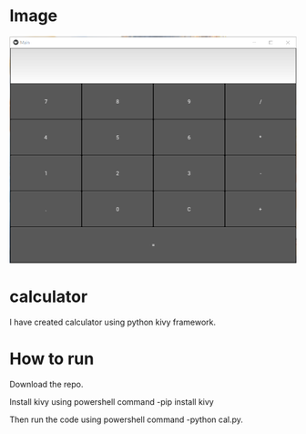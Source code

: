# Image

![](Image/Screenshot%202020-12-18%20220113.png)


# calculator 

I have created calculator using python kivy framework.


# How to run 

Download the repo.

Install kivy using powershell command -pip install kivy

Then run the code using powershell command -python cal.py.

